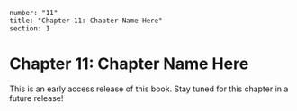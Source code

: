 ```metadata
number: "11"
title: "Chapter 11: Chapter Name Here"
section: 1
```

# Chapter 11: Chapter Name Here

This is an early access release of this book. Stay tuned for this chapter in a future release!